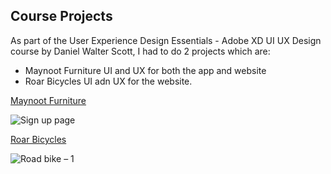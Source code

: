 ## Course Projects

As part of the User Experience Design Essentials - Adobe XD UI UX Design course by Daniel Walter Scott, I had to do 2 projects which are:
- Maynoot Furniture UI and UX for both the app and website
- Roar Bicycles UI adn UX for the website.

<ins> Maynoot Furniture </ins>

![Sign up page](https://github.com/SGhuman123/AdobeXDProjects/assets/63066897/8f04ae90-513f-47e7-b29f-367b755c88eb)



<ins>Roar Bicycles</ins>

![Road bike – 1](https://github.com/SGhuman123/AdobeXDProjects/assets/63066897/52b23ce0-4e27-4c67-b3a1-3b37ea9e04a6)
